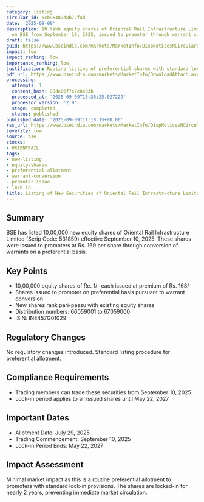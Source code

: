 ```yaml
---
category: listing
circular_id: 6cb96487d8b72fad
date: '2025-09-09'
description: 10 lakh equity shares of Oriental Rail Infrastructure Limited listed
  on BSE from September 10, 2025, issued to promoter through warrant conversion.
draft: false
guid: https://www.bseindia.com/markets/MarketInfo/DispNoticesNCirculars.aspx?Noticeid={DD069CCE-556F-404C-B4C0-7EC3553CE41F}&noticeno=20250909-33&dt=09/09/2025&icount=33&totcount=70&flag=0
impact: low
impact_ranking: low
importance_ranking: low
justification: Routine listing of preferential shares with standard lock-in provisions
pdf_url: https://www.bseindia.com/markets/MarketInfo/DownloadAttach.aspx?id=20250909-33&attachedId=
processing:
  attempts: 1
  content_hash: 88de06f7c7e8e93b
  processed_at: '2025-09-09T18:36:25.027229'
  processor_version: '2.0'
  stage: completed
  status: published
published_date: '2025-09-09T11:18:15+00:00'
rss_url: https://www.bseindia.com/markets/MarketInfo/DispNoticesNCirculars.aspx?Noticeid={DD069CCE-556F-404C-B4C0-7EC3553CE41F}&noticeno=20250909-33&dt=09/09/2025&icount=33&totcount=70&flag=0
severity: low
source: bse
stocks:
- ORIENTRAIL
tags:
- new-listing
- equity-shares
- preferential-allotment
- warrant-conversion
- promoter-issue
- lock-in
title: Listing of New Securities of Oriental Rail Infrastructure Limited
---
```


## Summary

BSE has listed 10,00,000 new equity shares of Oriental Rail Infrastructure Limited (Scrip Code: 531859) effective September 10, 2025. These shares were issued to promoters at Rs. 169 per share through conversion of warrants on a preferential basis.

## Key Points

- 10,00,000 equity shares of Re. 1/- each issued at premium of Rs. 168/-
- Shares issued to promoter on preferential basis pursuant to warrant conversion
- New shares rank pari-passu with existing equity shares
- Distribution numbers: 66059001 to 67059000
- ISIN: INE457G01029

## Regulatory Changes

No regulatory changes introduced. Standard listing procedure for preferential allotment.

## Compliance Requirements

- Trading members can trade these securities from September 10, 2025
- Lock-in period applies to all issued shares until May 22, 2027

## Important Dates

- Allotment Date: July 29, 2025
- Trading Commencement: September 10, 2025
- Lock-in Period Ends: May 22, 2027

## Impact Assessment

Minimal market impact as this is a routine preferential allotment to promoters with standard lock-in provisions. The shares are locked-in for nearly 2 years, preventing immediate market circulation.